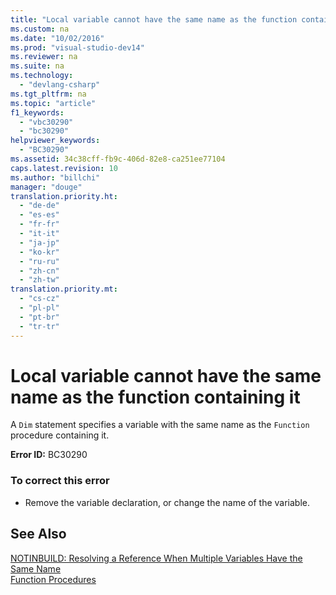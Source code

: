```yaml
---
title: "Local variable cannot have the same name as the function containing it"
ms.custom: na
ms.date: "10/02/2016"
ms.prod: "visual-studio-dev14"
ms.reviewer: na
ms.suite: na
ms.technology: 
  - "devlang-csharp"
ms.tgt_pltfrm: na
ms.topic: "article"
f1_keywords: 
  - "vbc30290"
  - "bc30290"
helpviewer_keywords: 
  - "BC30290"
ms.assetid: 34c38cff-fb9c-406d-82e8-ca251ee77104
caps.latest.revision: 10
ms.author: "billchi"
manager: "douge"
translation.priority.ht: 
  - "de-de"
  - "es-es"
  - "fr-fr"
  - "it-it"
  - "ja-jp"
  - "ko-kr"
  - "ru-ru"
  - "zh-cn"
  - "zh-tw"
translation.priority.mt: 
  - "cs-cz"
  - "pl-pl"
  - "pt-br"
  - "tr-tr"
---
```

# Local variable cannot have the same name as the function containing it
A `Dim` statement specifies a variable with the same name as the `Function` procedure containing it.  
  
 **Error ID:** BC30290  
  
### To correct this error  
  
-   Remove the variable declaration, or change the name of the variable.  
  
## See Also  
 [NOTINBUILD: Resolving a Reference When Multiple Variables Have the Same Name](assetId:///9601e39f-1911-44e1-ace5-3f6e090408b9)   
 [Function Procedures](../Topic/Function%20Procedures%20\(Visual%20Basic\).md)